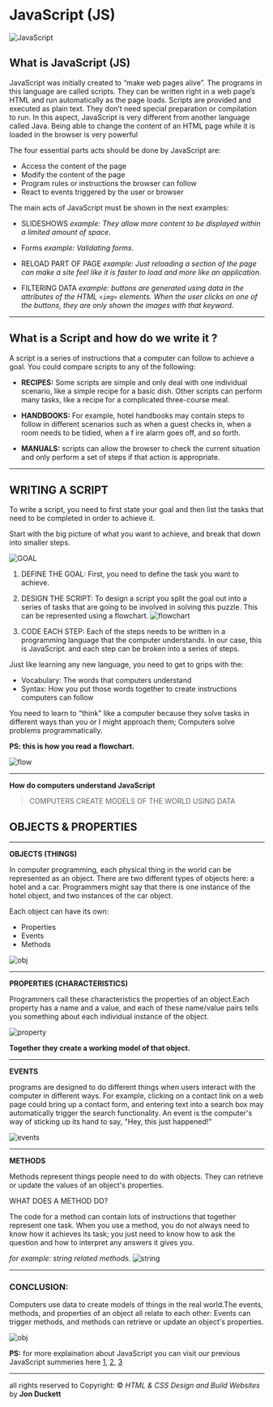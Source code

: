 # JavaScript (JS)

![JavaScript](https://globalfuture.solutions/wp-content/uploads/2019/06/javascript-frameworks.jpg)

## What is JavaScript (JS)

JavaScript was initially created to “make web pages alive”.
The programs in this language are called scripts. They can be written right in a web page’s HTML and run automatically as the page loads.
Scripts are provided and executed as plain text. They don’t need special preparation or compilation to run.
In this aspect, JavaScript is very different from another language called Java.
Being able to change the content of an HTML page while it is loaded in the browser is very powerful

The four essential parts acts should be done by JavaScript are:
- Access the content of the page
- Modify the content of the page
- Program rules or instructions the browser can follow
- React to events triggered by the user or browser



The main acts of JavaScript must be shown in the next examples:

- SLIDESHOWS *example: They allow more content to be displayed within a limited amount of space*.

- Forms *example: Validating forms*.

- RELOAD PART OF PAGE *example: Just reloading a section of the page can make a site feel like it is faster to load and  more like an application.*

- FILTERING DATA *example: buttons are generated using data  in the attributes of the HTML `<img>` elements. When the  user clicks on one of the buttons, they are only shown the  images with that keyword.*

----------------------- 

## What is a Script and how do we write it ?
A script is a series of instructions that a
computer can follow to achieve a goal.
You could compare scripts to any of the following:

- **RECIPES:** Some scripts are simple and only deal with  one individual scenario, like a simple recipe for a basic dish. Other scripts can perform many tasks, like a recipe  for a complicated three-course meal.

- **HANDBOOKS:** For example, hotel handbooks may contain  steps to follow in different scenarios such as when a guest  checks in, when a room needs to be tidied, when a f ire alarm goes off, and so forth. 

- **MANUALS:** scripts can allow the browser to check the current situation and only perform a set of steps if that  action is appropriate.

-----------------

## WRITING A SCRIPT

To write a script, you need to first state your goal and  then list the tasks that need to be completed in order to achieve it.

Start with the big picture of what you want to achieve, and  break that down into smaller steps.

![GOAL](https://images.unsplash.com/photo-1581291518857-4e27b48ff24e?ixlib=rb-1.2.1&q=80&fm=jpg&crop=entropy&cs=tinysrgb&w=1080&fit=max&ixid=eyJhcHBfaWQiOjEwMDk2Mn0)

1. DEFINE THE GOAL: First, you need to define the task you want to achieve.

2. DESIGN THE SCRIPT: To design a script you split the goal  out into a series of tasks that are going to be involved in  solving this puzzle. This can be represented using a  flowchart.
![flowchart](https://www.tutsmake.com/wp-content/uploads/2020/05/if-statement-flowchart.jpeg)

3. CODE EACH STEP: Each of the steps needs to be written in a programming language that the computer understands. In our case, this is JavaScript. and each step can be broken into a series of steps.

Just like learning any new language, you need to get to grips with the:
- Vocabulary: The words that computers understand
- Syntax: How you put those words together to create instructions computers can follow

You need to learn to "think" like a computer because they  solve tasks in different ways than you or I might approach  them; Computers solve problems programmatically.

**PS: this is how you read a flowchart.**

![flow](https://www.rff.com/fcs_key.png)

-------------------------------

**How do computers understand JavaScript**

>COMPUTERS CREATE MODELS OF THE WORLD USING DATA

## OBJECTS & PROPERTIES
*******************************
**OBJECTS (THINGS)**

In computer programming, each physical thing in the world  can be represented as an object. There are two different  types of objects here: a hotel and a car. Programmers might  say that there is one instance of the hotel object, and two  instances of the car object.

Each object can have its own:
- Properties
- Events
- Methods

![obj](https://www.tutsmake.com/wp-content/uploads/2020/05/JavaScript-Objects.jpeg)

********************************

**PROPERTIES (CHARACTERISTICS)**

Programmers call these characteristics the properties of an  object.Each property has a name and a value, and each of these name/value pairs tells you something about each individual instance of the object.

![property](https://www.tutsmake.com/wp-content/uploads/2020/05/JavaScript-Object-Properties.jpeg)

**Together they create a working model of that object.**

**********************************

**EVENTS**

programs are designed to do different things when users  interact with the computer in different ways. For example,  clicking on a contact link on a web page could bring up a  contact form, and entering text into a search box may automatically trigger the search functionality. An event is the computer's way of sticking up its hand to say, "Hey, this just happened!"

![events](https://res.cloudinary.com/practicaldev/image/fetch/s--J43C-IwA--/c_imagga_scale,f_auto,fl_progressive,h_900,q_auto,w_1600/https://dev-to-uploads.s3.amazonaws.com/i/1zm80qaekzgu8p54w98g.jpg)

*******************************

**METHODS**

Methods represent things people need to do with objects.  They can retrieve or update the values of an object's  properties.

WHAT DOES A METHOD DO?

The code for a method can contain lots of instructions that  together represent one task. When you use a method, you do  not always need to know how it achieves its task; you just  need to know how to ask the question and how to interpret any answers it gives you.

*for example: string related methods.*
![string](https://www.tutsmake.com/wp-content/uploads/2019/03/javaScript-String-Methods.jpeg)

**********************************

### **CONCLUSION:**

Computers use data to create models of things in the real world.The events, methods, and properties of an object all  relate to each other: Events can trigger methods, and  methods can retrieve or update an object's properties.

![obj](https://raw.githubusercontent.com/ATL-WDI-Curriculum/js-objects-and-json/master/images/object-property-method.jpg)


**PS:** for more explaination about JavaScript you can visit our previous JavaScript summeries here [1](https://haneenhaashlamoun.github.io/reading-notes/102/read04), [2](https://haneenhaashlamoun.github.io/reading-notes/102/read05), [3](https://haneenhaashlamoun.github.io/reading-notes/102/read07)

*******************************

all rights reserved to Copyright: © *HTML & CSS Design and Build Websites* by **Jon Duckett**